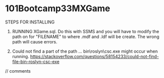 # 101Bootcamp33MXGame


STEPS FOR INSTALLING

1. RUNNING XGame.sql. Do this with SSMS and you will have to modify the path on for "FILENAME" to where .mdf and .ldf will be create. The wrong path will cause errors.

2. Could not find a part of the path ... bin\roslyn\csc.exe might occur when running. https://stackoverflow.com/questions/58154233/could-not-find-file-bin-roslyn-csc-exe


// comments
